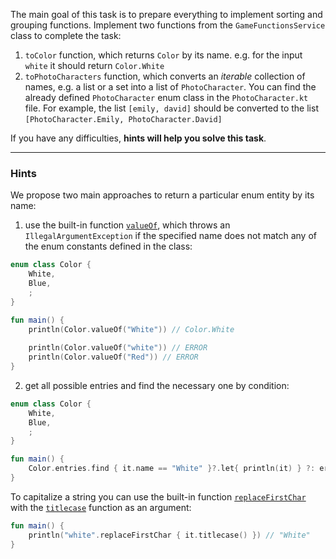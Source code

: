 The main goal of this task is to prepare everything to implement sorting and grouping functions.
Implement two functions from the `GameFunctionsService` class to complete the task:

1) `toColor` function, which returns `Color` by its name. e.g. for the input `white` it should return `Color.White`
2) `toPhotoCharacters` function, which converts an _iterable_ collection of names, e.g. a list or a set into a 
list of `PhotoCharacter`. You can find the already defined `PhotoCharacter` enum class in the `PhotoCharacter.kt` file.
For example, the list `[emily, david]` should be converted to the list `[PhotoCharacter.Emily, PhotoCharacter.David]`

If you have any difficulties, **hints will help you solve this task**.

----

### Hints

<div class="hint" title="Push me to learn possible approaches to get an enum entity by name">

We propose two main approaches to return a particular enum entity by its name:

1) use the built-in function [`valueOf`](https://kotlinlang.org/docs/enum-classes.html#working-with-enum-constants), 
which throws an `IllegalArgumentException` if the specified name does not 
match any of the enum constants defined in the class:
```kotlin
enum class Color {
    White,
    Blue,
    ;
}

fun main() {
    println(Color.valueOf("White")) // Color.White
    
    println(Color.valueOf("white")) // ERROR
    println(Color.valueOf("Red")) // ERROR
}
```

2) get all possible entries and find the necessary one by condition:
```kotlin
enum class Color {
    White,
    Blue,
    ;
}

fun main() {
    Color.entries.find { it.name == "White" }?.let{ println(it) } ?: error("Cannot find the color")
}
```
</div>

<div class="hint" title="Push me to learn how to capitalize a string">

To capitalize a string you can use the built-in function [`replaceFirstChar`](https://kotlinlang.org/api/latest/jvm/stdlib/kotlin.text/replace-first-char.html) 
with the [`titlecase`](https://kotlinlang.org/api/latest/jvm/stdlib/kotlin.text/titlecase.html) function as an argument:
```kotlin
fun main() {
    println("white".replaceFirstChar { it.titlecase() }) // "White"
}
```
</div>